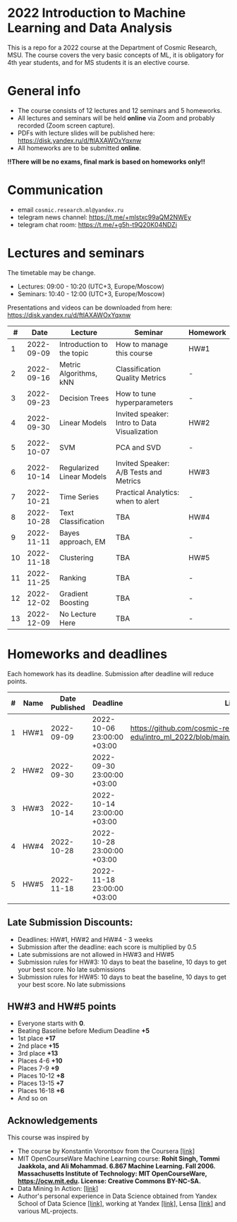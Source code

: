 # 2022 Introduction to Machine Learning and Data Analysis 

This is a repo for a 2022 course at the Department of Cosmic Research, MSU. 
The course covers the very basic concepts of ML, it is obligatory for 4th year students, and for MS students it is an elective course.

# General info
- The course consists of 12 lectures and 12 seminars and 5 homeworks.
- All lectures and seminars will be held **online** via Zoom and probably recorded (Zoom screen capture).
- PDFs with lecture slides will be published here: https://disk.yandex.ru/d/ftlAXAWOxYqxnw
- All homeworks are to be submitted **online**.

**!!There will be no exams, final mark is based on homeworks only!!**

# Communication
- email `cosmic.research.ml@yandex.ru`
- telegram news channel: https://t.me/+mlstxc99aQM2NWEy
- telegram chat room: https://t.me/+g5h-t9Q20K04NDZi


# Lectures and seminars
The timetable may be change.
- Lectures: 09:00 - 10:20 (UTC+3, Europe/Moscow)
- Seminars: 10:40 - 12:00 (UTC+3, Europe/Moscow)

Presentations and videos can be downloaded from here: https://disk.yandex.ru/d/ftlAXAWOxYqxnw

| #  | Date | Lecture | Seminar | Homework |
| -- | ---- | ------- | ------- | -------- |
| 1  | 2022-09-09 | Introduction to the topic | How to manage this course | HW#1 |
| 2  | 2022-09-16 | Metric Algorithms, kNN | Classification Quality Metrics | - |
| 3  | 2022-09-23 | Decision Trees | How to tune hyperparameters | - |
| 4  | 2022-09-30 | Linear Models | Invited speaker: Intro to Data Visualization | HW#2 |
| 5  | 2022-10-07 | SVM | PCA and SVD | - |
| 6  | 2022-10-14 | Regularized Linear Models | Invited Speaker: A/B Tests and Metrics  | HW#3 |
| 7  | 2022-10-21 | Time Series | Practical Analytics: when to alert | - |
| 8  | 2022-10-28| Text Classification | TBA | HW#4 |
| 9  | 2022-11-11 | Bayes approach, EM | TBA | - |
| 10 | 2022-11-18 | Clustering| TBA| HW#5 |
| 11 | 2022-11-25 | Ranking | TBA | - |
| 12 | 2022-12-02 | Gradient Boosting | TBA | - |
| 13 | 2022-12-09| No Lecture Here | TBA | - |


# Homeworks and deadlines
Each homework has its deadline. Submission after deadline will reduce points.

| #   | Name | Date Published | Deadline |  Link |
| --- | ---- | -------------- | -------- | -- |
| 1  | HW#1 | 2022-09-09 | 2022-10-06 23:00:00 +03:00 | https://github.com/cosmic-research-ml-edu/intro_ml_2022/blob/main/homeworks/hw01/lab01.ipynb |
| 2  | HW#2 | 2022-09-30 | 2022-09-30 23:00:00 +03:00 | |
| 3  | HW#3 | 2022-10-14 | 2022-10-14 23:00:00 +03:00 | |
| 4  | HW#4 | 2022-10-28 | 2022-10-28 23:00:00 +03:00 | |
| 5  | HW#5 | 2022-11-18 | 2022-11-18 23:00:00 +03:00 | |

## Late Submission Discounts:
- Deadlines: HW#1, HW#2 and HW#4 - 3 weeks
- Submission after the deadline: each score is multiplied by 0.5
- Late submissions are not allowed in HW#3 and HW#5
- Submission rules for HW#3: 10 days to beat the baseline, 10 days to get your best score. No late submissions
- Submission rules for HW#5: 10 days to beat the baseline, 10 days to get your best score. No late submissions


## HW#3 and HW#5 points
- Everyone starts with **0**.
- Beating Baseline before Medium Deadline **+5**
- 1st place **+17**
- 2nd place **+15**
- 3rd place **+13**
- Places 4-6 **+10**
- Places 7-9 **+9**
- Places 10-12 **+8**
- Places 13-15 **+7**
- Places 16-18 **+6**
- And so on

## Acknowledgements

This course was inspired by
-  The course by Konstantin Vorontsov from the Coursera [[link]](https://ru.coursera.org/learn/vvedenie-mashinnoe-obuchenie)
- MIT OpenCourseWare Machine Learning course: **Rohit Singh, Tommi Jaakkola, and Ali Mohammad. 6.867 Machine Learning. Fall 2006. Massachusetts Institute of Technology: MIT OpenCourseWare, https://ocw.mit.edu. License: Creative Commons BY-NC-SA.**
- Data Mining In Action: [[link]](https://www.youtube.com/channel/UCop3CelRVvrchG5lsPyxvHg/videos)
- Author's personal experience in Data Science obtained from Yandex School of Data Science [[link]](https://yandexdataschool.com/), working at Yandex [[link]](https://yandex.ru/company/), Lensa [[link]](https://lensa.com/about-us) and various ML-projects.
